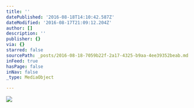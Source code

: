 ```yaml
---
title: ''
datePublished: '2016-08-18T14:10:42.587Z'
dateModified: '2016-08-17T21:09:12.204Z'
author: []
description: ''
publisher: {}
via: {}
starred: false
sourcePath: _posts/2016-08-18-7059b22f-2a17-4325-b9aa-4ee39352beab.md
inFeed: true
hasPage: false
inNav: false
_type: MediaObject

---
```

![](https://the-grid-user-content.s3-us-west-2.amazonaws.com/9f7d5e14-a5d0-4dbc-9413-5eb3924fc185.jpg)